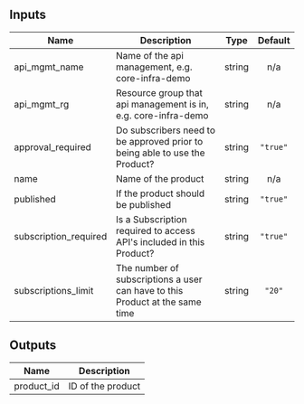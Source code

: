 ## Inputs

| Name | Description | Type | Default |
|------|-------------|:----:|:-----:|
| api\_mgmt\_name | Name of the api management, e.g. core-infra-demo | string | n/a |
| api\_mgmt\_rg | Resource group that api management is in, e.g. core-infra-demo | string | n/a |
| approval\_required | Do subscribers need to be approved prior to being able to use the Product? | string | `"true"` |
| name | Name of the product | string | n/a |
| published | If the product should be published | string | `"true"` |
| subscription\_required | Is a Subscription required to access API's included in this Product? | string | `"true"` |
| subscriptions\_limit | The number of subscriptions a user can have to this Product at the same time | string | `"20"` |

## Outputs

| Name | Description |
|------|-------------|
| product\_id | ID of the product |

